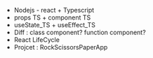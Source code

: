 + Nodejs - react + Typescript
+ props TS + component TS
+ useState_TS + useEffect_TS
+ Diff : class component? function component?
+ React LifeCycle
+ Projcet : RockScissorsPaperApp